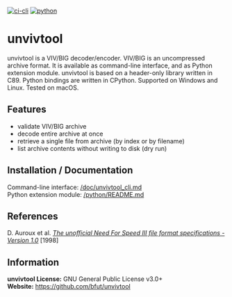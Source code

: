 [![ci-cli](https://github.com/bfut/unvivtool/actions/workflows/ci-cli.yml/badge.svg)](https://github.com/bfut/unvivtool/actions/workflows/ci-cli.yml)
[![python](https://github.com/bfut/unvivtool/actions/workflows/ci-python.yml/badge.svg)](https://github.com/bfut/unvivtool/actions/workflows/ci-python.yml)

# unvivtool
unvivtool is a VIV/BIG decoder/encoder. VIV/BIG is an uncompressed archive format.
It is available as command-line interface, and as Python extension module.
unvivtool is based on a header-only library written in C89. Python bindings are
written in CPython. Supported on Windows and Linux.
Tested on macOS.

## Features
* validate VIV/BIG archive
* decode entire archive at once
* retrieve a single file from archive (by index or by filename)
* list archive contents without writing to disk (dry run)

## Installation / Documentation
Command-line interface: [/doc/unvivtool_cli.md](/doc/unvivtool_cli.md)<br/>
Python extension module: [/python/README.md](/python/README.md)

## References
D. Auroux et al. [_The unofficial Need For Speed III file format specifications - Version 1.0_](/references/unofficial_nfs3_file_specs_10.txt) [1998]

## Information
__unvivtool License:__ GNU General Public License v3.0+<br/>
__Website:__ <https://github.com/bfut/unvivtool>
